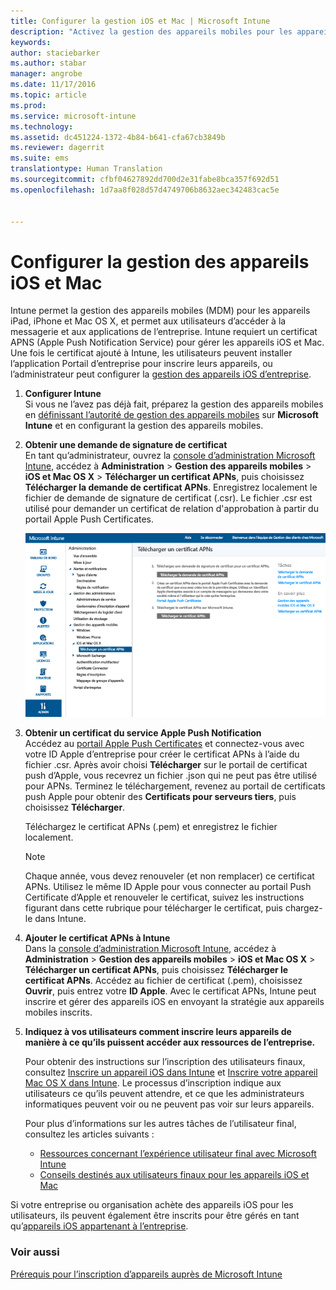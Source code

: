 ```yaml
---
title: Configurer la gestion iOS et Mac | Microsoft Intune
description: "Activez la gestion des appareils mobiles pour les appareils iOS, notamment iPad et iPhone, ainsi que les appareils Mac OS X avec Microsoft Intune."
keywords: 
author: staciebarker
ms.author: stabar
manager: angrobe
ms.date: 11/17/2016
ms.topic: article
ms.prod: 
ms.service: microsoft-intune
ms.technology: 
ms.assetid: dc451224-1372-4b84-b641-cfa67cb3849b
ms.reviewer: dagerrit
ms.suite: ems
translationtype: Human Translation
ms.sourcegitcommit: cfbf04627892dd700d2e31fabe8bca357f692d51
ms.openlocfilehash: 1d7aa8f028d57d4749706b8632aec342483cac5e


---
```


# <a name="set-up-ios-and-mac-device-management"></a>Configurer la gestion des appareils iOS et Mac
Intune permet la gestion des appareils mobiles (MDM) pour les appareils iPad, iPhone et Mac OS X, et permet aux utilisateurs d’accéder à la messagerie et aux applications de l’entreprise. Intune requiert un certificat APNS (Apple Push Notification Service) pour gérer les appareils iOS et Mac. Une fois le certificat ajouté à Intune, les utilisateurs peuvent installer l’application Portail d’entreprise pour inscrire leurs appareils, ou l’administrateur peut configurer la [gestion des appareils iOS d’entreprise](enroll-corporate-owned-ios-devices-in-microsoft-intune.md).

1.  **Configurer Intune**<br>
    Si vous ne l’avez pas déjà fait, préparez la gestion des appareils mobiles en [définissant l’autorité de gestion des appareils mobiles](prerequisites-for-enrollment.md#set-mobile-device-management-authority) sur **Microsoft Intune** et en configurant la gestion des appareils mobiles.

2.  **Obtenir une demande de signature de certificat**<br>
    En tant qu’administrateur, ouvrez la [console d’administration Microsoft Intune](http://manage.microsoft.com), accédez à **Administration** &gt; **Gestion des appareils mobiles** &gt; **iOS et Mac OS X** &gt; **Télécharger un certificat APNs**, puis choisissez **Télécharger la demande de certificat APNs**. Enregistrez localement le fichier de demande de signature de certificat (.csr). Le fichier .csr est utilisé pour demander un certificat de relation d'approbation à partir du portail Apple Push Certificates.

    ![Boîte de dialogue Télécharger un certificat APNs](../media/Intune-iOS-enrollment-with-apns.png)

3.  **Obtenir un certificat du service Apple Push Notification**<br>
    Accédez au [portail Apple Push Certificates](http://go.microsoft.com/fwlink/?LinkId=269844) et connectez-vous avec votre ID Apple d’entreprise pour créer le certificat APNs à l’aide du fichier .csr. Après avoir choisi **Télécharger** sur le portail de certificat push d’Apple, vous recevrez un fichier .json qui ne peut pas être utilisé pour APNs. Terminez le téléchargement, revenez au portail de certificats push Apple pour obtenir des **Certificats pour serveurs tiers**, puis choisissez **Télécharger**.

    Téléchargez le certificat APNs (.pem) et enregistrez le fichier localement. 

    > [!NOTE]
    > Chaque année, vous devez renouveler (et non remplacer) ce certificat APNs. Utilisez le même ID Apple pour vous connecter au portail Push Certificate d’Apple et renouveler le certificat, suivez les instructions figurant dans cette rubrique pour télécharger le certificat, puis chargez-le dans Intune.

4.  **Ajouter le certificat APNs à Intune**<br>
    Dans la [console d’administration Microsoft Intune](http://manage.microsoft.com), accédez à **Administration** &gt; **Gestion des appareils mobiles** &gt; **iOS et Mac OS X** &gt; **Télécharger un certificat APNs**, puis choisissez **Télécharger le certificat APNs**. Accédez au fichier de certificat (.pem), choisissez **Ouvrir**, puis entrez votre **ID Apple**. Avec le certificat APNs, Intune peut inscrire et gérer des appareils iOS en envoyant la stratégie aux appareils mobiles inscrits.

5.  **Indiquez à vos utilisateurs comment inscrire leurs appareils de manière à ce qu’ils puissent accéder aux ressources de l’entreprise.**

    Pour obtenir des instructions sur l’inscription des utilisateurs finaux, consultez [Inscrire un appareil iOS dans Intune](../enduser/enroll-your-device-in-intune-ios.md) et [Inscrire votre appareil Mac OS X dans Intune](../enduser/enroll-your-device-in-intune-mac-os-x.md). Le processus d’inscription indique aux utilisateurs ce qu’ils peuvent attendre, et ce que les administrateurs informatiques peuvent voir ou ne peuvent pas voir sur leurs appareils.

    Pour plus d’informations sur les autres tâches de l’utilisateur final, consultez les articles suivants :
    - [Ressources concernant l’expérience utilisateur final avec Microsoft Intune](what-to-tell-your-end-users-about-using-microsoft-intune.md)
    - [Conseils destinés aux utilisateurs finaux pour les appareils iOS et Mac](../enduser/using-your-ios-or-mac-os-x-device-with-intune.md)

Si votre entreprise ou organisation achète des appareils iOS pour les utilisateurs, ils peuvent également être inscrits pour être gérés en tant qu’[appareils iOS appartenant à l’entreprise](enroll-corporate-owned-ios-devices-in-microsoft-intune.md).

### <a name="see-also"></a>Voir aussi
[Prérequis pour l’inscription d’appareils auprès de Microsoft Intune](prerequisites-for-enrollment.md)



<!--HONumber=Nov16_HO3-->



